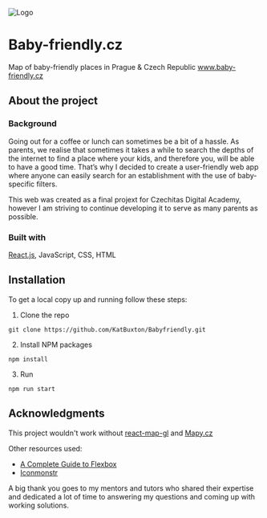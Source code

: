 ![Logo](https://user-images.githubusercontent.com/101291722/173043472-17528b65-9585-4d75-a6cb-7ace964d95d8.png)

# Baby-friendly.cz

Map of baby-friendly places in Prague & Czech Republic www.baby-friendly.cz

## About the project
### Background

Going out for a coffee or lunch can sometimes be a bit of a hassle. As parents, we realise that sometimes it takes a while to search the depths of the internet to find a place where your kids, and therefore you, will be able to have a good time. That’s why I decided to create a user-friendly web app where anyone can easily search for an establishment with the use of baby-specific filters. 

This web was created as a final projext for Czechitas Digital Academy, however I am striving to continue developing it to serve as many parents as possible. 

### Built with

[React.js](https://reactjs.org/), JavaScript, CSS, HTML

## Installation

To get a local copy up and running follow these steps:

1. Clone the repo
```
git clone https://github.com/KatBuxton/Babyfriendly.git
```
2. Install NPM packages
```
npm install
```
3. Run
```
npm run start
```


## Acknowledgments

This project wouldn't work without [react-map-gl](https://github.com/visgl/react-map-gl) and [Mapy.cz](https://api.mapy.cz/)

Other resources used:
- [A Complete Guide to Flexbox](https://css-tricks.com/snippets/css/a-guide-to-flexbox/)
- [Iconmonstr](https://iconmonstr.com/)

A big thank you goes to my mentors and tutors who shared their expertise and dedicated a lot of time to answering my questions and coming up with working solutions.  
